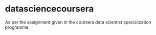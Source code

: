 # datasciencecoursera
As  per the assignment given in the coursera data scientist specialization programme
